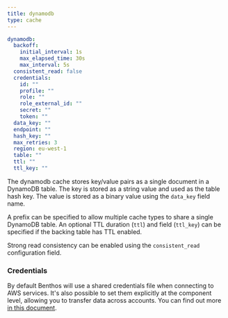 ```yaml
---
title: dynamodb
type: cache
---
```


```yaml
dynamodb:
  backoff:
    initial_interval: 1s
    max_elapsed_time: 30s
    max_interval: 5s
  consistent_read: false
  credentials:
    id: ""
    profile: ""
    role: ""
    role_external_id: ""
    secret: ""
    token: ""
  data_key: ""
  endpoint: ""
  hash_key: ""
  max_retries: 3
  region: eu-west-1
  table: ""
  ttl: ""
  ttl_key: ""
```

The dynamodb cache stores key/value pairs as a single document in a DynamoDB
table. The key is stored as a string value and used as the table hash key. The
value is stored as a binary value using the `data_key` field name.

A prefix can be specified to allow multiple cache types to share a single
DynamoDB table. An optional TTL duration (`ttl`) and field
(`ttl_key`) can be specified if the backing table has TTL enabled.

Strong read consistency can be enabled using the `consistent_read`
configuration field.

### Credentials

By default Benthos will use a shared credentials file when connecting to AWS
services. It's also possible to set them explicitly at the component level,
allowing you to transfer data across accounts. You can find out more
[in this document](../aws.md).

